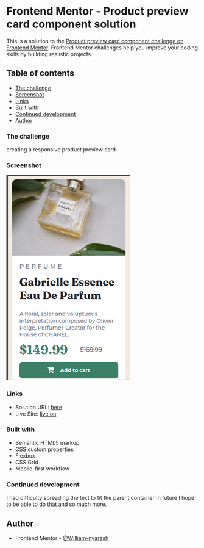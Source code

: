 # Frontend Mentor - Product preview card component solution

This is a solution to the [Product preview card component challenge on Frontend Mentor](https://www.frontendmentor.io/challenges/product-preview-card-component-GO7UmttRfa). Frontend Mentor challenges help you improve your coding skills by building realistic projects. 

## Table of contents
  - [The challenge](#the-challenge)
  - [Screenshot](#screenshot)
  - [Links](#links)
  - [Built with](#built-with)
  - [Continued development](#continued-development)
  - [Author](#author)


### The challenge
creating a responsive product preview card

### Screenshot
![mobile view](./images/Screenshot.png)

### Links

-  Solution URL: [here](https://github.com/William-nyarash/frontend-mentors.git)
- Live Site: [live on](https://your-live-site-url.com)

### Built with

- Semantic HTML5 markup
- CSS custom properties
- Flexbox
- CSS Grid
- Mobile-first workflow


### Continued development
 I had difficulty spreading the text to fit the parent container
 In future I hope to be able to do that and so much more.
 
## Author
- Frontend Mentor - [@William-nyarash](https://www.frontendmentor.io/profile/william-nyarash)